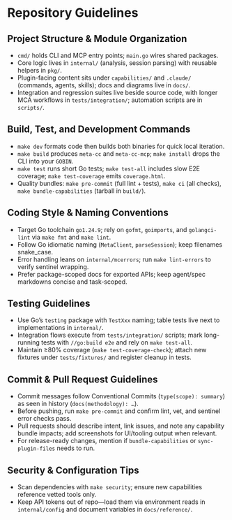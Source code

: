 # Repository Guidelines

## Project Structure & Module Organization
- `cmd/` holds CLI and MCP entry points; `main.go` wires shared packages.
- Core logic lives in `internal/` (analysis, session parsing) with reusable helpers in `pkg/`.
- Plugin-facing content sits under `capabilities/` and `.claude/` (commands, agents, skills); docs and diagrams live in `docs/`.
- Integration and regression suites live beside source code, with longer MCA workflows in `tests/integration/`; automation scripts are in `scripts/`.

## Build, Test, and Development Commands
- `make dev` formats code then builds both binaries for quick local iteration.
- `make build` produces `meta-cc` and `meta-cc-mcp`; `make install` drops the CLI into your `GOBIN`.
- `make test` runs short Go tests; `make test-all` includes slow E2E coverage; `make test-coverage` emits `coverage.html`.
- Quality bundles: `make pre-commit` (full lint + tests), `make ci` (all checks), `make bundle-capabilities` (tarball in `build/`).

## Coding Style & Naming Conventions
- Target Go toolchain `go1.24.9`; rely on `gofmt`, `goimports`, and `golangci-lint` via `make fmt` and `make lint`.
- Follow Go idiomatic naming (`MetaClient`, `parseSession`); keep filenames snake_case.
- Error handling leans on `internal/mcerrors`; run `make lint-errors` to verify sentinel wrapping.
- Prefer package-scoped docs for exported APIs; keep agent/spec markdowns concise and task-scoped.

## Testing Guidelines
- Use Go’s `testing` package with `TestXxx` naming; table tests live next to implementations in `internal/`.
- Integration flows execute from `tests/integration/` scripts; mark long-running tests with `//go:build e2e` and rely on `make test-all`.
- Maintain ≥80% coverage (`make test-coverage-check`); attach new fixtures under `tests/fixtures/` and register cleanup in tests.

## Commit & Pull Request Guidelines
- Commit messages follow Conventional Commits (`type(scope): summary`) as seen in history (`docs(methodology): …`).
- Before pushing, run `make pre-commit` and confirm lint, vet, and sentinel error checks pass.
- Pull requests should describe intent, link issues, and note any capability bundle impacts; add screenshots for UI/tooling output when relevant.
- For release-ready changes, mention if `bundle-capabilities` or `sync-plugin-files` needs to run.

## Security & Configuration Tips
- Scan dependencies with `make security`; ensure new capabilities reference vetted tools only.
- Keep API tokens out of repo—load them via environment reads in `internal/config` and document variables in `docs/reference/`.

